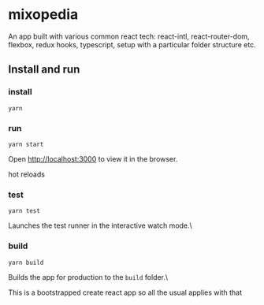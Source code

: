 # mixopedia
An app built with various common react tech: react-intl, react-router-dom, flexbox, redux hooks, typescript, setup with a particular folder structure etc.


## Install and run

### install
`yarn`

### run
`yarn start`

Open [http://localhost:3000](http://localhost:3000) to view it in the browser.

hot reloads

### test
`yarn test`

Launches the test runner in the interactive watch mode.\


### build
`yarn build`

Builds the app for production to the `build` folder.\

This is a bootstrapped create react app so all the usual applies with that
